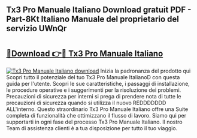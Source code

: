 ## Tx3 Pro Manuale Italiano Download gratuit PDF - Part-8Kt Italiano Manuale del proprietario del servizio UWnQr

# <h2><a href="http://dfb7inm.blite.top/?on=Tx3+Pro+Manuale+Italiano">🔗Download 👉🔴 Tx3 Pro Manuale Italiano</a></h2>

[![Tx3 Pro Manuale Italiano download](https://i.imgur.com/lujVjoI.png)](http://dfb7inm.blite.top/?on=Tx3+Pro+Manuale+Italiano)
Inizia la padronanza del prodotto qui Scopri tutto il potenziale del tuo Tx3 Pro Manuale ItalianoD con questa guida per l'utente. Scopri le sue caratteristiche, i passaggi di installazione, le procedure operative e i suggerimenti per la risoluzione dei problemi. Precauzioni di sicurezza per interni si prega di prendere nota di tutte le precauzioni di sicurezza quando si utilizza il nuovo REDDDDDDD ALL'interno. Questo straordinario Tx3 Pro Manuale Italiano offre una Suite completa di funzionalità che ottimizzano il flusso di lavoro. Siamo qui per supportarti in ogni fase del processo Tx3 Pro Manuale Italiano. Il nostro Team di assistenza clienti è a tua disposizione per tutto il tuo viaggio.
